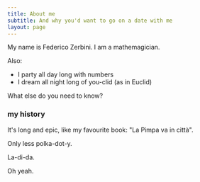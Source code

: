 ```yaml
---
title: About me
subtitle: And why you'd want to go on a date with me
layout: page
---
```


My name is Federico Zerbini. I am a mathemagician.

Also:

- I party all day long with numbers
- I dream all night long of you-clid (as in Euclid)

What else do you need to know?

### my history

It's long and epic, like my favourite book: "La Pimpa va in città".

Only less polka-dot-y.

La-di-da.

Oh yeah.
